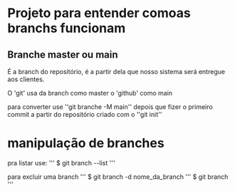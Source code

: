# Projeto para entender comoas branchs funcionam

## Branche master ou main

É a branch do repositório, é a partir dela que nosso sistema será entregue aos clientes.

O 'git' usa da branch como master o 'github' como main

para converter use ''git branche -M main'' depois que fizer o primeiro commit a partir do repositório criado com o ''git init''

# manipulação de branches
pra listar use:
'''
$ git branch --list
'''

para excluir uma branch
'''
$ git branch -d nome_da_branch
'''
$ git branch  
'''
